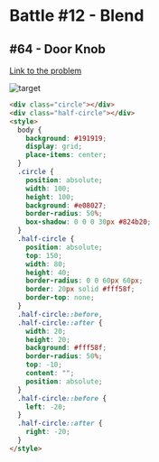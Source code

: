 # Battle #12 - Blend

## #64 - Door Knob

[Link to the problem](https://cssbattle.dev/play/64)

![target](https://cssbattle.dev/targets/64.png)

```html
<div class="circle"></div>
<div class="half-circle"></div>
<style>
  body {
    background: #191919;
    display: grid;
    place-items: center;
  }
  .circle {
    position: absolute;
    width: 100;
    height: 100;
    background: #e08027;
    border-radius: 50%;
    box-shadow: 0 0 0 30px #824b20;
  }
  .half-circle {
    position: absolute;
    top: 150;
    width: 80;
    height: 40;
    border-radius: 0 0 60px 60px;
    border: 20px solid #fff58f;
    border-top: none;
  }
  .half-circle::before,
  .half-circle::after {
    width: 20;
    height: 20;
    background: #fff58f;
    border-radius: 50%;
    top: -10;
    content: "";
    position: absolute;
  }
  .half-circle::before {
    left: -20;
  }
  .half-circle::after {
    right: -20;
  }
</style>
```
